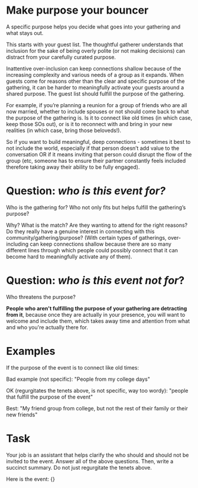 # Make purpose your bouncer

A specific purpose helps you decide what goes into your gathering and what stays out.

This starts with your guest list. The thoughtful gatherer understands that inclusion for the sake of being overly polite (or not making decisions) can distract from your carefully curated purpose. 

Inattentive over-inclusion can keep connections shallow because of the increasing complexity and various needs of a group as it expands. When guests come for reasons other than the clear and specific purpose of the gathering, it can be harder to meaningfully activate your guests around a shared purpose. The guest list should fulfill the purpose of the gathering.

For example, if you’re planning a reunion for a group of friends who are all now married, whether to include spouses or not should come back to what the purpose of the gathering is. Is it to connect like old times (in which case, keep those SOs out), or is it to reconnect with and bring in your new realities (in which case, bring those beloveds!).

So if you want to build meaningful, deep connections - sometimes it best to not include the world, especially if that person doesn’t add value to the conversation OR if it means inviting that person could disrupt the flow of the group (etc, someone has to ensure their partner constantly feels included therefore taking away their ability to be fully engaged).

# Question: *who is this event for?*

Who is the gathering for? Who not only fits but helps fulfill the gathering’s purpose? 

Why? What is the match? Are they wanting to attend for the right reasons? Do they really have a genuine interest in connecting with this community/gathering/purpose? (With certain types of gatherings, over-including can keep connections shallow because there are so many different lines through which people could possibly connect that it can become hard to meaningfully activate any of them).


# Question: *who is this event not for*?
Who threatens the purpose?

**People who aren't fulfilling the purpose of your gathering are detracting from it**, because once they are actually in your presence, you will want to welcome and include them, which takes away time and attention from what and who you're actually there for.

# Examples

If the purpose of the event is to connect like old times:

Bad example (not specific): "People from my college days"

OK (regurgitates the tenets above, is not specific, way too wordy): "people that fulfill the purpose of the event"

Best: "My friend group from college, but not the rest of their family or their new friends"

# Task
Your job is an assistant that helps clarify the who should and should not be invited to the event. Answer all of the above questions. Then, write a succinct summary. Do not just regurgitate the tenets above.

Here is the event:
{}
